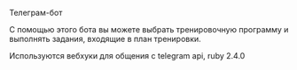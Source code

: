 Телеграм-бот

С помощью этого бота вы можете выбрать тренировочную программу и выполнять задания, входящие в план тренировки.

Используются вебхуки для общения с telegram api, ruby 2.4.0

